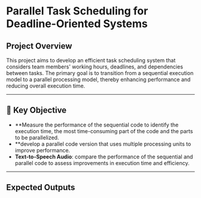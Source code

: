 # Parallel Task Scheduling for Deadline-Oriented Systems

## Project Overview

This project aims to develop an efficient task scheduling system that considers team members' working hours, deadlines, and dependencies between tasks. The primary goal is to transition from a sequential execution model to a parallel processing model, thereby enhancing performance and reducing overall execution time.

---

## 🌟 Key Objective 

- **Measure the performance of the sequential code to identify the execution time, the most time-consuming part of the code and the parts to be parallelized.
- **develop a parallel code version that uses multiple processing units to improve performance. 
- **Text-to-Speech Audio**: compare the performance of the sequential and parallel code to assess improvements in execution time and efficiency.
 
---

## Expected Outputs
